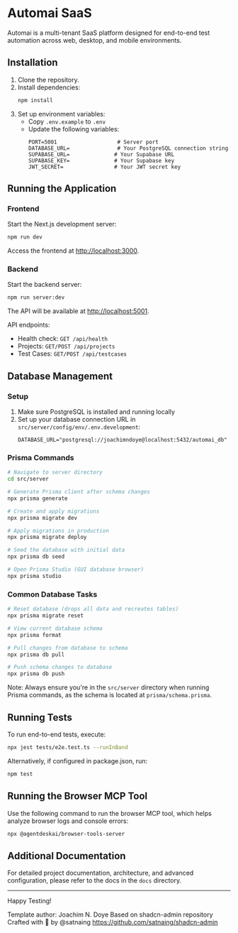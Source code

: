 # Automai SaaS

Automai is a multi-tenant SaaS platform designed for end-to-end test automation across web, desktop, and mobile environments.

## Installation

1. Clone the repository.
2. Install dependencies:
   ```bash
   npm install
   ```
3. Set up environment variables:
   - Copy `.env.example` to `.env`
   - Update the following variables:
     ```env
     PORT=5001                   # Server port
     DATABASE_URL=               # Your PostgreSQL connection string
     SUPABASE_URL=              # Your Supabase URL
     SUPABASE_KEY=              # Your Supabase key
     JWT_SECRET=                # Your JWT secret key
     ```

## Running the Application

### Frontend
Start the Next.js development server:
```bash
npm run dev
```
Access the frontend at [http://localhost:3000](http://localhost:3000).

### Backend
Start the backend server:
```bash
npm run server:dev
```
The API will be available at [http://localhost:5001](http://localhost:5001).

API endpoints:
- Health check: `GET /api/health`
- Projects: `GET/POST /api/projects`
- Test Cases: `GET/POST /api/testcases`

## Database Management

### Setup
1. Make sure PostgreSQL is installed and running locally
2. Set up your database connection URL in `src/server/config/env/.env.development`:
   ```env
   DATABASE_URL="postgresql://joachimndoye@localhost:5432/automai_db"
   ```

### Prisma Commands
```bash
# Navigate to server directory
cd src/server

# Generate Prisma client after schema changes
npx prisma generate

# Create and apply migrations
npx prisma migrate dev

# Apply migrations in production
npx prisma migrate deploy

# Seed the database with initial data
npx prisma db seed

# Open Prisma Studio (GUI database browser)
npx prisma studio
```

### Common Database Tasks
```bash
# Reset database (drops all data and recreates tables)
npx prisma migrate reset

# View current database schema
npx prisma format

# Pull changes from database to schema
npx prisma db pull

# Push schema changes to database
npx prisma db push
```

Note: Always ensure you're in the `src/server` directory when running Prisma commands, as the schema is located at `prisma/schema.prisma`.

## Running Tests

To run end-to-end tests, execute:
```bash
npx jest tests/e2e.test.ts --runInBand
```
Alternatively, if configured in package.json, run:
```bash
npm test
```

## Running the Browser MCP Tool

Use the following command to run the browser MCP tool, which helps analyze browser logs and console errors:
```bash
npx @agentdeskai/browser-tools-server
```

## Additional Documentation

For detailed project documentation, architecture, and advanced configuration, please refer to the docs in the `docs` directory.

---

Happy Testing!

Template author: Joachim N. Doye
Based on shadcn-admin repository
Crafted with 🤍 by @satnaing
https://github.com/satnaing/shadcn-admin
